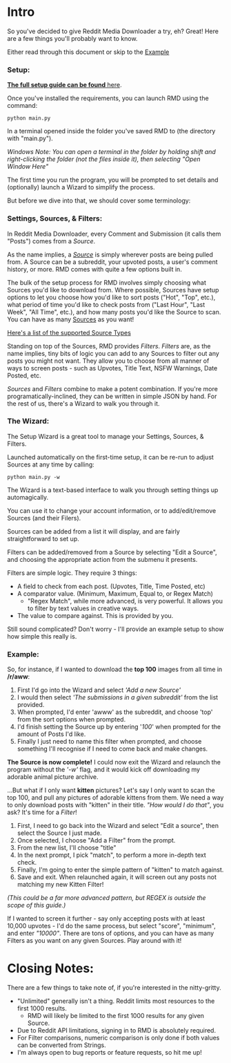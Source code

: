 # Intro
So you've decided to give Reddit Media Downloader a try, eh? Great! 
Here are a few things you'll probably want to know.

Either read through this document or skip to the [Example](#example)

### Setup:
[**The full setup guide can be found** here](./Setup_Requirements.md).

Once you've installed the requirements, you can launch RMD using the command:

```python main.py```

In a terminal opened inside the folder you've saved RMD to (the directory with "main.py").

*Windows Note: You can open a terminal in the folder by holding shift and right-clicking the folder (not the files inside it), then selecting "Open Window Here"*

The first time you run the program, you will be prompted to set details and (optionally)
launch a Wizard to simplify the process.

But before we dive into that, we should cover some terminology:

### Settings, Sources, & Filters:
In Reddit Media Downloader, every Comment and Submission (it calls them "Posts") comes from a *Source*.

As the name implies, a [*Source*](Supported_Sources.md) is simply wherever posts are being pulled from. A Source can be a subreddit,
your upvoted posts, a user's comment history, or more. RMD comes with quite a few options built in.

The bulk of the setup process for RMD involves simply choosing what Sources you'd like to download from.
Where possible, Sources have setup options to let you choose how you'd like to sort posts ("Hot", "Top", etc.),
what period of time you'd like to check posts from ("Last Hour", "Last Week", "All Time", etc.), 
and how many posts you'd like the Source to scan. You can have as many [Sources](Supported_Sources.md) as you want!

[Here's a list of the supported Source Types](Supported_Sources.md)

Standing on top of the Sources, RMD provides *Filters*. *Filters* are, as the name implies, tiny bits of logic
you can add to any Sources to filter out any posts you might not want. They allow you to choose from all manner of
ways to screen posts - such as Upvotes, Title Text, NSFW Warnings, Date Posted, etc.

*Sources* and *Filters* combine to make a potent combination. If you're more programatically-inclined, 
they can be written in simple JSON by hand. For the rest of us, there's a Wizard to walk you through it.

### The Wizard:
The Setup Wizard is a great tool to manage your Settings, Sources, & Filters.

Launched automatically on the first-time setup, it can be re-run to adjust Sources at any time by calling:

```python main.py -w```

The Wizard is a text-based interface to walk you through setting things up automagically.

You can use it to change your account information, or to add/edit/remove Sources (and their Filers).

Sources can be added from a list it will display, and are fairly straightforward to set up.

Filters can be added/removed from a Source by selecting "Edit a Source", and choosing the appropriate action
from the submenu it presents.

Filters are simple logic. They require 3 things:
+ A field to check from each post. (Upvotes, Title, Time Posted, etc)
+ A comparator value. (Minimum, Maximum, Equal to, or Regex Match)
  + "Regex Match", while more advanced, is very powerful. It allows you to filter by text values in creative ways.
+ The value to compare against. This is provided by you.

Still sound complicated? Don't worry - I'll provide an example setup to show how simple this really is.

### Example:
So, for instance, if I wanted to download the **top 100** images from all time in **/r/aww**:

1. First I'd go into the Wizard and select *'Add a new Source'*
2. I would then select *'The submissions in a given subreddit'* from the list provided.
3. When prompted, I'd enter 'awww' as the subreddit, and choose 'top' from the sort options when prompted.
4. I'd finish setting the Source up by entering '*100*' when prompted for the amount of Posts I'd like.
5. Finally I just need to name this filter when prompted, and choose something I'll recognise if I need to 
come back and make changes.

**The Source is now complete!**
I could now exit the Wizard and relaunch the program without the *'-w'* flag, and it would kick off downloading
my adorable animal picture archive.

...But what if I only want **kitten** pictures? Let's say I only want to scan the top 100, and pull any pictures
of adorable kittens from them. We need a way to only download posts with "kitten" in their title. 
*"How would I do that"*, you ask? It's time for a *Filter*!

1. First, I need to go back into the Wizard and select "Edit a source", then select the Source I just made.
2. Once selected, I choose "Add a Filter" from the prompt.
3. From the new list, I'll choose "title"
4. In the next prompt, I pick "match", to perform a more in-depth text check.
5. Finally, I'm going to enter the simple pattern of "kitten" to match against. 
6. Save and exit. When relaunched again, it will screen out any posts not matching my new Kitten Filter!

*(This could be a far more advanced pattern, but REGEX is outside the scope of this guide.)*

If I wanted to screen it further - say only accepting posts with at least 10,000 upvotes - I'd do the same process,
but select "score", "minimum", and enter *"10000"*. There are tons of options, and you can have as many Filters
as you want on any given Sources. Play around with it!


# Closing Notes:
There are a few things to take note of, if you're interested in the nitty-gritty.
+ "Unlimited" generally isn't a thing. Reddit limits most resources to the first 1000 results.
   + RMD will likely be limited to the first 1000 results for any given Source.
+ Due to Reddit API limitations, signing in to RMD is absolutely required.
+ For Filter comparisons, numeric comparison is only done if both values can be converted from Strings.
+ I'm always open to bug reports or feature requests, so hit me up!